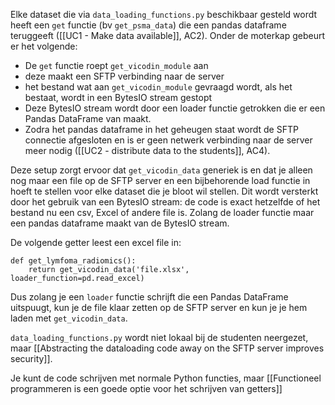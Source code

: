 Elke dataset die via `data_loading_functions.py` beschikbaar gesteld wordt heeft een `get` functie (bv `get_psma_data`) die een pandas dataframe teruggeeft ([[UC1 - Make data available]], AC2). Onder de moterkap gebeurt er het volgende:

- De `get` functie roept `get_vicodin_module` aan
- deze maakt een SFTP verbinding naar de server
- het bestand wat aan `get_vicodin_module` gevraagd wordt, als het bestaat, wordt in een BytesIO stream gestopt
- Deze BytesIO stream wordt door een loader functie getrokken die er een Pandas DataFrame van maakt.
- Zodra het pandas dataframe in het geheugen staat wordt de SFTP connectie afgesloten en is er geen netwerk verbinding naar de server meer nodig ([[UC2 - distribute data to the students]], AC4).

Deze setup zorgt ervoor dat `get_vicodin_data` generiek is en dat je alleen nog maar een file op de SFTP server en een bijbehorende load functie in hoeft te stellen voor elke dataset die je bloot wil stellen. Dit wordt versterkt door het gebruik van een BytesIO stream: de code is exact hetzelfde of het bestand nu een csv, Excel of andere file is. Zolang de loader functie maar een pandas dataframe maakt van de BytesIO stream.

De volgende getter leest een excel file in:

```
def get_lymfoma_radiomics():
    return get_vicodin_data('file.xlsx', loader_function=pd.read_excel)
```

Dus zolang je een `loader` functie schrijft die een Pandas DataFrame uitspuugt, kun je de file klaar zetten op de SFTP server en kun je je hem laden met `get_vicodin_data`. 

`data_loading_functions.py` wordt niet lokaal bij de studenten neergezet, maar [[Abstracting the dataloading code away on the SFTP server improves security]]. 

Je kunt de code schrijven met normale Python functies, maar [[Functioneel programmeren is een goede optie voor het schrijven van getters]]